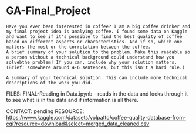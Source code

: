 # GA-Final_Project
    Have you ever been interested in coffee? I am a big coffee drinker and my final project idea is analying coffee. I found some data on Kaggle and want to see if it's possible to find the best quality of coffee based on different aspects or characteristics. And if so, which one matters the most or the correlation between the coffee.
    A brief summary of your solution to the problem. Make this readable so a person without a technical background could understand how you solvebthe problem! If you can, include why your solution matters. (Brief: somewhere around 4-6 sentences, but this isn't a hard rule.)

    A summary of your technical solution. This can include more technical descriptions of the work you did.
 FILES:
     FINAL-Reading in Data.ipynb
         - reads in the data and looks through it to see what is in the data and if information is all there.

CONTACT: pending
RESOURCE: https://www.kaggle.com/datasets/volpatto/coffee-quality-database-from-cqi?resource=download&select=merged_data_cleaned.csv
